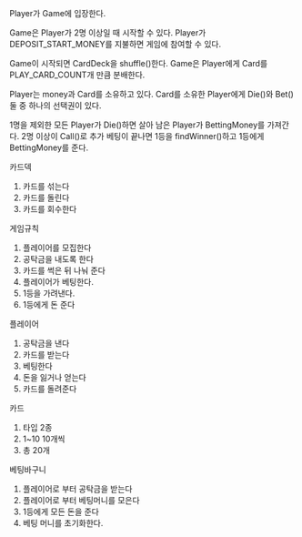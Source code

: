 

Player가 Game에 입장한다.

Game은 Player가 2명 이상일 때 시작할 수 있다.
Player가 DEPOSIT_START_MONEY를 지불하면 게임에 참여할 수 있다.

Game이 시작되면 CardDeck을 shuffle()한다.
Game은 Player에게 Card를 PLAY_CARD_COUNT개 만큼 분배한다.

Player는 money과 Card를 소유하고 있다.
Card를 소유한 Player에게 Die()와 Bet() 둘 중 하나의 선택권이 있다.

1명을 제외한 모든 Player가 Die()하면 살아 남은 Player가 BettingMoney를 가져간다.
2명 이상이 Call()로 추가 베팅이 끝나면 1등을 findWinner()하고 1등에게 BettingMoney를 준다. 

카드덱
1. 카드를 섞는다 
2. 카드를 돌린다 
3. 카드를 회수한다


게임규칙
1. 플레이어를 모집한다 
2. 공탁금을 내도록 한다 
3. 카드를 썩은 뒤 나눠 준다 
4. 플레이어가 베팅한다.
5. 1등을 가려낸다.
6. 1등에게 돈 준다


플레이어 
1. 공탁금을 낸다 
2. 카드를 받는다 
3. 베팅한다 
4. 돈을 잃거나 얻는다 
5. 카드를 돌려준다


카드 
1. 타입 2종 
2. 1~10 10개씩
3. 총 20개


베팅바구니 
1. 플레이어로 부터 공탁금을 받는다 
2. 플레이어로 부터 베팅머니를 모은다 
3. 1등에게 모든 돈을 준다
4. 베팅 머니를 초기화한다.
